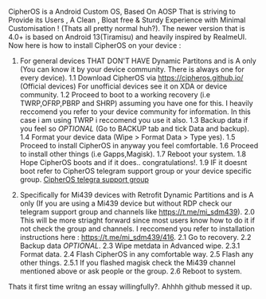 CipherOS is a Android Custom OS, Based On AOSP
That is striving to Provide its Users , A Clean , Bloat free & Sturdy Experience with Minimal Customisation ! (Thats all pretty normal huh?).
The newer version that is 4.0+ is based on Android 13(Tiramisu) and heavily inspired by RealmeUI.
Now here is how to install CipherOS on your device :

1. For general devices THAT DON'T HAVE Dynamic Partitons and is A only (You can know it by your device community. There is always one for every device).
1.1 Download CipherOS via https://cipheros.github.io/ (Official devices) For unofficial devices see it on XDA or device community.
1.2 Proceed to boot to a working recovery (i.e TWRP,OFRP,PBRP and SHRP) assuming you have one for this. I heavily reccomend you refer to your device community for information. In this case i am using TWRP i reccomend you use it also.
1.3 Backup data if you feel so *OPTIONAL* (Go to BACKUP tab and tick Data and backup).
1.4 Format your device data (Wipe > Format Data > Type yes).
1.5 Proceed to install CipherOS in anyway you feel comfortable.
1.6 Proceed to install other things (i.e Gapps,Magisk).
1.7 Reboot your system.
1.8 Hope CipherOS boots and if it does.. congratulations!.
1.9 IF it doesnt boot refer to CipherOS telegram support group or your device specific group. [CipherOS telegra support group](https://www.telegram.me/CipherOS_Chat)

2. Specifically for Mi439 devices with Retrofit Dynamic Partitions and is A only (If you are using a Mi439 device but without RDP check our telegram support group and channels like https://t.me/mi_sdm439).
2.0 This will be more striaght forward since most users know how to do it if not check the group and channels. I reccomend you refer to installation instructions here : https://t.me/mi_sdm439/416.
2.1 Go to recovery.
2.2 Backup data *OPTIONAL*.
2.3 Wipe metdata in Advanced wipe.
2.3.1 Format data.
2.4 Flash CipherOS in any comfortable way.
2.5 Flash any other things.
2.5.1 If you flashed magisk check the Mi439 channel mentioned above or ask people or the group.
2.6 Reboot to system.

Thats it first time writng an essay willingfully?.
Ahhhh github messed it up.

